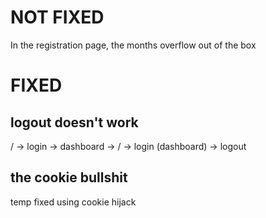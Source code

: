 
# NOT FIXED

In the registration page, the months overflow out of the box

# FIXED

## logout doesn't work
/ -> login -> dashboard -> / -> login (dashboard) -> logout

## the cookie bullshit
temp fixed using cookie hijack
